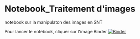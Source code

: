 # Notebook_Traitement d'images
notebook sur la manipulaton des images en SNT

Pour lancer le notebook, cliquer sur l'image Binder [![Binder](https://mybinder.org/badge_logo.svg)](https://mybinder.org/v2/gh/Denis2caen/Notebook_images.git/master?filepath=Traitement_d'images.ipynb)
